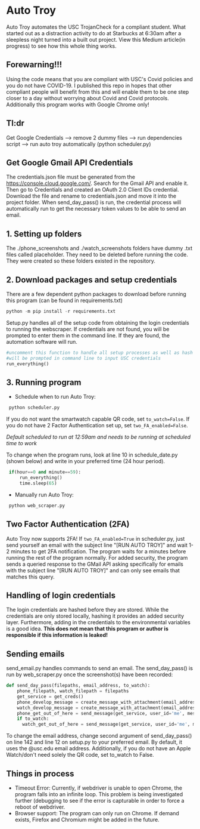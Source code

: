 # Auto Troy
Auto Troy automates the USC TrojanCheck for a compliant student. What started out as a distraction activity to do at Starbucks at 6:30am after a sleepless night turned into a built out project. View this Medium article(in progress) to see how this whole thing works. 

## Forewarning!!!
Using the code means that you are compliant with USC's Covid policies and you do not have COVID-19. I published this repo in hopes that other compliant people will benefit from this and will enable them to be one step closer to a day without worrying about Covid and Covid protocols. Additionally this program works with Google Chrome only!

## Tl:dr
Get Google Credentials --> remove 2 dummy files --> run dependencies script --> run auto troy automatically (python scheduler.py)

## Get Google Gmail API Credentials
The credentials.json file must be generated from the https://console.cloud.google.com/. Search for the Gmail API and enable it. Then go to Credentials and created an OAuth 2.0 Client IDs credential. Download the file and rename to credentials.json and move it into the project folder. When send_day_pass() is run, the credential process will automatically run to get the necessary token values to be able to send an email.

## 1. Setting up folders
The ./phone_screenshots and ./watch_screenshots folders have dummy .txt files called placeholder. They need to be deleted before running the code. They were created so these folders existed in the repository.
## 2. Download packages and setup credentials
There are a few dependent python packages to download before running this program (can be found in requirements.txt)
```python
python -m pip install -r requirements.txt
```
Setup.py handles all of the setup code from obtaining the login credentials to running the webscraper. If credentials are not found, you will be prompted to enter them in the command line. If they are found, the automation software will run.
```python
#uncomment this function to handle all setup processes as well as hash the credentials
#will be prompted in command line to input USC credentials
run_everything()
``` 
## 3. Running program
* Schedule when to run Auto Troy:
```python
 python scheduler.py
```
If you do not want the smartwatch capable QR code, set `to_watch=False`. If you do not have 2 Factor Authentication set up, set `two_FA_enabled=False`.  

  _Default scheduled to run at 12:59am and needs to be running at scheduled time to work_

To change when the program runs, look at line 10 in schedule_date.py (shown below) and write in your preferred time (24 hour period).
```python
 if(hour==0 and minute==59):
     run_everything()
     time.sleep(65)
```
* Manually run Auto Troy:
```python
 python web_scraper.py
```
## Two Factor Authentication (2FA)
Auto Troy now supports 2FA! If `two_FA_enabled=True` in scheduler.py, just send yourself an email with the subject line "[RUN AUTO TROY]" and wait 1-2 minutes to get 2FA notification. The program waits for a minutes before running the rest of the program normally. For added security, the program sends a queried response to the GMail API asking specifically for emails with the subject line "[RUN AUTO TROY]" and can only see emails that matches this query. 

## Handling of login credentials 
The login credentials are hashed before they are stored. While the credentials are only stored locally, hashing it provides an added security layer. Furthermore, adding in the credentials to the environmental variables is a good idea. **This does not mean that this program or author is responsible if this information is leaked!** 

## Sending emails
send_email.py handles commands to send an email. The send_day_pass() is run by web_scraper.py once the screenshot(s) have been recorded: 
```python
def send_day_pass(filepaths, email_address, to_watch):
    phone_filepath, watch_filepath = filepaths
    get_service = get_creds()
    phone_develop_message = create_message_with_attachment(email_address, email_address, '[PHONE] TROJANCHECK QR SCREENSHOT', 'Screenshot of QR Code taken by Automate TrojanCheck. Person has complied with USC policies and is using this program to obtain QR code.\n', phone_filepath)
    watch_develop_message = create_message_with_attachment(email_address, email_address, '[WATCH] TROJANCHECK QR SCREENSHOT', 'Screenshot of QR Code taken by Automate TrojanCheck. Person has complied with USC policies and is using this program to obtain QR code.\n', watch_filepath)
    phone_get_out_of_here = send_message(get_service, user_id='me', message=phone_develop_message)
    if to_watch:
      watch_get_out_of_here = send_message(get_service, user_id='me', message=watch_develop_message)
```
To change the email address, change second argument of send_day_pass() on line 142 and line 12 on setup.py to your preferred email. By default, it uses the @usc.edu email address. Additionally, if you do not have an Apple Watch/don't need solely the QR code, set to_watch to False. 


## Things in process
* Timeout Error: Currently, if webdriver is unable to open Chrome, the program falls into an infinite loop. This problem is being investigated further (debugging to see if the error is capturable in order to force a reboot of webdriver. 
* Browser support: The program can only run on Chrome. If demand exists, Firefox and Chromium might be added in the future. 
